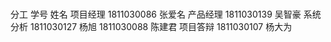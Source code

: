 # 
分工	学号	姓名
项目经理	1811030086	张爱名
产品经理	1811030139	吴智豪
系统分析	1811030127	杨旭
1811030088	陈建君
项目答辩	1811030107	杨大为
